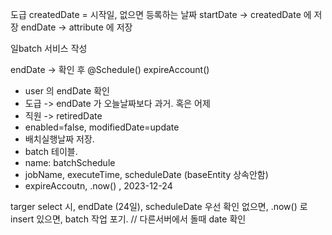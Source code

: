 도급
createdDate = 시작일, 없으면 등록하는 날짜
startDate -> createdDate 에 저장
endDate -> attribute 에 저장



일batch 서비스 작성

endDate -> 확인 후
@Schedule()
expireAccount() 
- user 의 endDate 확인
- 도급 -> endDate  가 오늘날짜보다 과거. 혹은 어제
- 직원 -> retiredDate
- enabled=false, modifiedDate=update
- 배치실행날짜 저장.
- batch 테이블. 
- name: batchSchedule
- jobName, executeTime, scheduleDate (baseEntity 상속안함)
- expireAccoutn,   .now()    , 2023-12-24

targer select 시, endDate (24일), scheduleDate 우선 확인
없으면, .now() 로 insert
있으면, batch 작업 포기. // 다른서버에서 돌때 date 확인